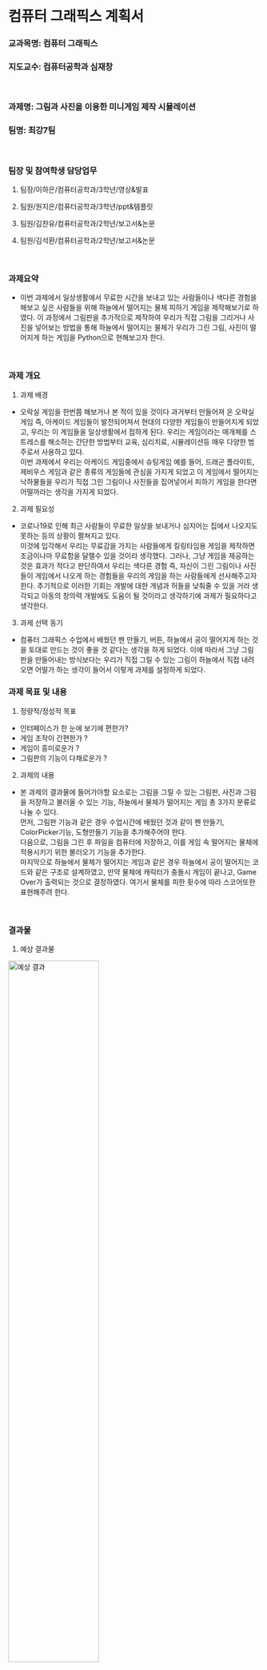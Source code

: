 # 컴퓨터 그래픽스 계획서

### 교과목명: 컴퓨터 그래픽스

### 지도교수: 컴퓨터공학과 심재창

​

### 과제명: 그림과 사진을 이용한 미니게임 제작 시뮬레이션

### 팀명: 최강7팀
​


### 팀장 및 참여학생 담당업무

1) 팀장/이하은/컴퓨터공학과/3학년/영상&발표

2) 팀원/원지은/컴퓨터공학과/3학년/ppt&템플릿

3) 팀원/김찬유/컴퓨터공학과/2학년/보고서&논문

4) 팀원/김석환/컴퓨터공학과/2학년/보고서&논문 

​

### 과제요약
- 이번 과제에서 일상생활에서 무료한 시간을 보내고 있는 사람들이나 색다른 경험을 해보고 싶은 사람들을 위해 하늘에서 떨어지는 물체 피하기 게임을 제작해보기로 하였다. 이 과정에서 그림판을 추가적으로 제작하여 우리가 직접 그림을 그리거나 사진을 넣어보는 방법을 통해 하늘에서 떨어지는 물체가 우리가 그린 그림, 사진이 떨어지게 하는 게임을 Python으로 현해보고자 한다.

​

### 과제 개요

1) 과제 배경
- 오락실 게임을 한번쯤 해보거나 본 적이 있을 것이다
과거부터 만들어져 온 오락실 게임 즉, 아케이드 게임들이 발전되어져서 현대의 다양한 게임들이 만들어지게 되었고, 우리는 이 게임들을 일상생활에서 접하게 된다. 우리는 게임이라는 매개체를 스트레스를 해소하는 간단한 방법부터 교육, 심리치료, 시뮬레이션등 매우 다양한 범주로서 사용하고 있다.    
이번 과제에서 우리는 아케이드 게임중에서 슈팅게임 예를 들어, 드래곤 플라이트, 제비우스 게임과 같은 종류의 게임들에 관심을 가지게 되었고 이 게임에서 떨어지는 낙하물들을 우리가 직접 그린 그림이나 사진들을 집어넣어서 피하기 게임을 한다면 어떨까라는 생각을 가지게 되었다.

2) 과제 필요성
- 코로나19로 인해 최근 사람들이 무료한 일상을 보내거나 심지어는 집에서 나오지도 못하는 등의 상황이 펼쳐지고 있다.   
이것에 입각해서 우리는 무료감을 가지는 사람들에게 킬링타임용 게임을 제작하면 조금이나마 무료함을 달랠수 있을 것이라 생각했다. 그러나, 그냥 게임을 제공하는 것은 효과가 적다고 판단하여서 우리는 색다른 경험 즉, 자신이 그린 그림이나 사진들이 게임에서 나오게 하는 경험들을 우리의 게임을 하는 사람들에게 선사해주고자 한다. 추기적으로 이러한 기회는 개발에 대한 개념과 허들을 낮춰줄 수 있을 거라 생각되고 아동의 창의력 개발에도 도움이 될 것이라고 생각하기에 과제가 필요하다고 생각한다.

3) 과제 선택 동기
- 컴퓨터 그래픽스 수업에서 배웠던 펜 만들기, 버튼, 하늘에서 공이 떨어지게 하는 것을 토대로 만드는 것이 좋을 것 같다는 생각을 하게 되었다. 이에 따라서 그냥 그림판을 만들어내는 방식보다는 우리가 직접 그릴 수 있는 그림이 하늘에서 직접 내려오면 어떨가 하는 생각이 들어서 이렇게 과제를 설정하게 되었다.
​

### 과제 목표 및 내용

1) 정량적/정성적 목표 
- 인터페이스가 한 눈에 보기에 편한가?
- 게임 조작이 간편한가 ?
- 게임이 흥미로운가 ?
- 그림판의 기능이 다채로운가 ?
2) 과제의 내용 
- 본 과제의 결과물에 들어가야할 요소로는 그림을 그릴 수 있는 그림판, 사진과 그림을 저장하고 불러올 수 있는 기능, 하늘에서 물체가 떨어지는 게임 총 3가지 분류로 나눌 수 있다.   
먼저, 그림판 기능과 같은 경우 수업시간에 배웠던 것과 같이 펜 만들기, ColorPicker기능, 도형만들기 기능을 추가해주어야 한다.   
다음으로, 그림을 그린 후 파일을 컴퓨터에 저장하고, 이를 게임 속 떨어지는 물체에 적용시키기 위한 불러오기 기능을 추가한다.   
마지막으로 하늘에서 물체가 떨어지는 게임과 같은 경우 하늘에서 공이 떨어지는 코드와 같은 구조로 설계하였고, 만약 물체에 캐릭터가 충돌시 게임이 끝나고, Game Over가 출력되는 것으로 결정하였다. 여기서 물체를 피한 횟수에 따라 스코어또한 표현해주려 한다.

​

### 결과물

1) 예상 결과물
<img width="60%" alt="예상 결과" src="https://user-images.githubusercontent.com/57432440/169043809-b33ccd07-c1bb-4083-80d4-d13468dc9f42.png">

2) 기대효과 및 활용방안
- 게임을 만듦으로 우리는 사람들에게 킬링타임용으로 즐길 수 있는 하나의 도구, 사진과 그림을 삽입함으로써 신선한 경험을 하게 만들어 주어서 게임만이 아닌 개발이라는 주제에도 관심을 가질 수 있는 하나의 계기를 줄 수 있게 될것이다.    
새로운 형태의 놀이 문화로 아동 및 청소년들에게 급속히 확산되고 있는 컴퓨터게임은 과연 아동의 인지발달에 어떤 영향을 미치게 되는가는 그 동안 많이 논의되어 왔다. 하지만 [2]에서 볼 수 있듯이 교육용 게임들은 아동들의 창의성의 향상에 도움이 되고 있고, 이러한 이유를 통해 우리는 우리의 게임이 아동들의 창의성에도 영향을 줄 것이라 생각한다.   
위의 여러가지 효과들을 토대로 아동들의 교육적인 목적으로 초등학교 저학년, 혹은 아동센터등에서도 활용할 수 있을 것이고, 개발에 접근성을 높이기 위한 용도로 학습기관에서도 사용되어질 수 있을 것이다. 그리고 우리의 게임의 방식을 좀 더 활용하여보면 디자인팀이랑 마게팅부에서 그림을 사용하여 미리 시뮬레이션 할 수 있는 보다 발전된 프로그램으로 만들어 낼 수있을 것이다. 

​

### 수행일정(도표)
<img width="60%" alt="일정" src="https://user-images.githubusercontent.com/57432440/169046631-e05907fa-275a-41cb-8059-3b7a4bd5db5b.png">

​

### 참고문헌 및 자료 (멀티미디어 학회 양식 참고)

[1] T.H. Lee, J.S. Han, and H.M. Park, "Implementation  of  a  Photo-Input  Game  Interface Using  Image  Search," KIISE Transactions on Computing Practices, Vol.21, No.10, pp. 658~669, 2015

[2] S.A. Lee, J.H. Lee, and K.M. Lee, "Computer-based paper-folding game for improving children's creative ability," Korean Society For Computer Game, Vol.29, No.3, pp. 49~57, 2016


### 영상 링크
https://youtu.be/uzfYQNq-klI


### 소감

1) 이하은

2) 원지은
이번에 그래픽스의 팀플을 하면서 다양한 활동들을 하면서 
많은 것을 배웠으며 안되는 점과 부족한 점들도 많았지만 서로 도움을 구하면서
문제점을 해결해 나가는 것이 이 팀을 성장시키는데 많은 도움이 된 거 같습니다.
또한 팀플로써 서로를 성장하는데도 도움이 되었지만, 개인으로도 성장이 된 활동이여서
기쁘고 뿌듯합니다. 

3) 김찬유
이번 과제를 수행하기 위해 여러번의 토의를 거치면서 주제를 정하는 과정에서 협업의 중요성에 대해 깨닫게 되었고,
프로그램 구축을 하는 과정에서 부족한 부분 또한 스스로 공부해보고 서로 의견을 나눠보면서 단순히 과제만을 위한 과정이 아니라
팀원 한명 한명마다 한 걸음 성장하게 되는 기회였다고 생각하고 있다.

4) 김석환
이번 프로젝트를 진행하면서 처음 해보는 파이선에 관하여 공부할 기회가 생기게 되어 좋았고, 
팀원들과의 협동심이 이렇게나 중요하다는 것을 깨달았습니다.
그리고 평소에 생각만 하고 있던 미니게임 같은 것들을 직접 만들어 실행시키고 플레이하면서,
이 모든 것을 가능하게 만드는 컴퓨터공학과에 대한 애정이 더욱 증가하는 팀 프로젝트였다고 생각합니다.
